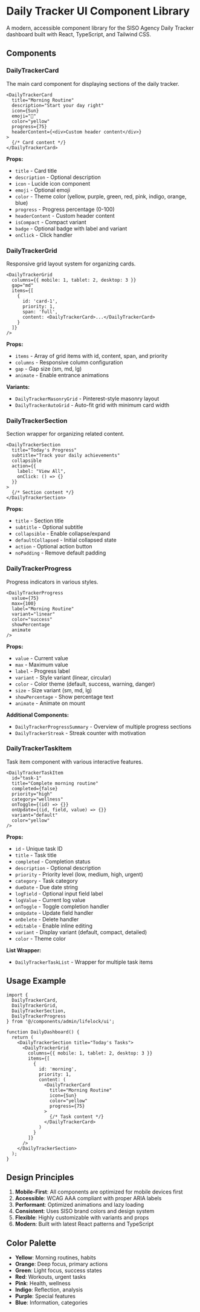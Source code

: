 # Daily Tracker UI Component Library

A modern, accessible component library for the SISO Agency Daily Tracker dashboard built with React, TypeScript, and Tailwind CSS.

## Components

### DailyTrackerCard
The main card component for displaying sections of the daily tracker.

```tsx
<DailyTrackerCard
  title="Morning Routine"
  description="Start your day right"
  icon={Sun}
  emoji="🌅"
  color="yellow"
  progress={75}
  headerContent={<div>Custom header content</div>}
>
  {/* Card content */}
</DailyTrackerCard>
```

**Props:**
- `title` - Card title
- `description` - Optional description
- `icon` - Lucide icon component
- `emoji` - Optional emoji
- `color` - Theme color (yellow, purple, green, red, pink, indigo, orange, blue)
- `progress` - Progress percentage (0-100)
- `headerContent` - Custom header content
- `isCompact` - Compact variant
- `badge` - Optional badge with label and variant
- `onClick` - Click handler

### DailyTrackerGrid
Responsive grid layout system for organizing cards.

```tsx
<DailyTrackerGrid
  columns={{ mobile: 1, tablet: 2, desktop: 3 }}
  gap="md"
  items={[
    {
      id: 'card-1',
      priority: 1,
      span: 'full',
      content: <DailyTrackerCard>...</DailyTrackerCard>
    }
  ]}
/>
```

**Props:**
- `items` - Array of grid items with id, content, span, and priority
- `columns` - Responsive column configuration
- `gap` - Gap size (sm, md, lg)
- `animate` - Enable entrance animations

**Variants:**
- `DailyTrackerMasonryGrid` - Pinterest-style masonry layout
- `DailyTrackerAutoGrid` - Auto-fit grid with minimum card width

### DailyTrackerSection
Section wrapper for organizing related content.

```tsx
<DailyTrackerSection
  title="Today's Progress"
  subtitle="Track your daily achievements"
  collapsible
  action={{
    label: "View All",
    onClick: () => {}
  }}
>
  {/* Section content */}
</DailyTrackerSection>
```

**Props:**
- `title` - Section title
- `subtitle` - Optional subtitle
- `collapsible` - Enable collapse/expand
- `defaultCollapsed` - Initial collapsed state
- `action` - Optional action button
- `noPadding` - Remove default padding

### DailyTrackerProgress
Progress indicators in various styles.

```tsx
<DailyTrackerProgress
  value={75}
  max={100}
  label="Morning Routine"
  variant="linear"
  color="success"
  showPercentage
  animate
/>
```

**Props:**
- `value` - Current value
- `max` - Maximum value
- `label` - Progress label
- `variant` - Style variant (linear, circular)
- `color` - Color theme (default, success, warning, danger)
- `size` - Size variant (sm, md, lg)
- `showPercentage` - Show percentage text
- `animate` - Animate on mount

**Additional Components:**
- `DailyTrackerProgressSummary` - Overview of multiple progress sections
- `DailyTrackerStreak` - Streak counter with motivation

### DailyTrackerTaskItem
Task item component with various interactive features.

```tsx
<DailyTrackerTaskItem
  id="task-1"
  title="Complete morning routine"
  completed={false}
  priority="high"
  category="wellness"
  onToggle={(id) => {}}
  onUpdate={(id, field, value) => {}}
  variant="default"
  color="yellow"
/>
```

**Props:**
- `id` - Unique task ID
- `title` - Task title
- `completed` - Completion status
- `description` - Optional description
- `priority` - Priority level (low, medium, high, urgent)
- `category` - Task category
- `dueDate` - Due date string
- `logField` - Optional input field label
- `logValue` - Current log value
- `onToggle` - Toggle completion handler
- `onUpdate` - Update field handler
- `onDelete` - Delete handler
- `editable` - Enable inline editing
- `variant` - Display variant (default, compact, detailed)
- `color` - Theme color

**List Wrapper:**
- `DailyTrackerTaskList` - Wrapper for multiple task items

## Usage Example

```tsx
import {
  DailyTrackerCard,
  DailyTrackerGrid,
  DailyTrackerSection,
  DailyTrackerProgress
} from '@/components/admin/lifelock/ui';

function DailyDashboard() {
  return (
    <DailyTrackerSection title="Today's Tasks">
      <DailyTrackerGrid
        columns={{ mobile: 1, tablet: 2, desktop: 3 }}
        items={[
          {
            id: 'morning',
            priority: 1,
            content: (
              <DailyTrackerCard
                title="Morning Routine"
                icon={Sun}
                color="yellow"
                progress={75}
              >
                {/* Task content */}
              </DailyTrackerCard>
            )
          }
        ]}
      />
    </DailyTrackerSection>
  );
}
```

## Design Principles

1. **Mobile-First**: All components are optimized for mobile devices first
2. **Accessible**: WCAG AAA compliant with proper ARIA labels
3. **Performant**: Optimized animations and lazy loading
4. **Consistent**: Uses SISO brand colors and design system
5. **Flexible**: Highly customizable with variants and props
6. **Modern**: Built with latest React patterns and TypeScript

## Color Palette

- **Yellow**: Morning routines, habits
- **Orange**: Deep focus, primary actions
- **Green**: Light focus, success states
- **Red**: Workouts, urgent tasks
- **Pink**: Health, wellness
- **Indigo**: Reflection, analysis
- **Purple**: Special features
- **Blue**: Information, categories